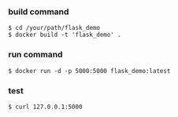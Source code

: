 ### build command
```
$ cd /your/path/flask_demo
$ docker build -t 'flask_demo' .
```
### run command
```
$ docker run -d -p 5000:5000 flask_demo:latest
```

### test
```
$ curl 127.0.0.1:5000
```

